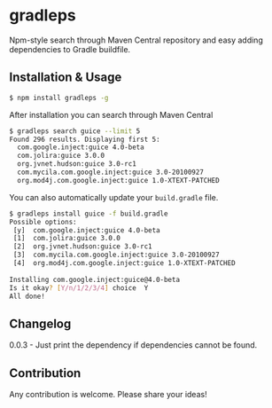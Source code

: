gradleps
=====================

Npm-style search through Maven Central repository and easy adding dependencies to Gradle buildfile.

## Installation & Usage
```bash
$ npm install gradleps -g
```

After installation you can search through Maven Central
```bash
$ gradleps search guice --limit 5
Found 296 results. Displaying first 5:
  com.google.inject:guice 4.0-beta
  com.jolira:guice 3.0.0
  org.jvnet.hudson:guice 3.0-rc1
  com.mycila.com.google.inject:guice 3.0-20100927
  org.mod4j.com.google.inject:guice 1.0-XTEXT-PATCHED

```

You can also automatically update your `build.gradle` file.
```bash
$ gradleps install guice -f build.gradle 
Possible options:
 [y]  com.google.inject:guice 4.0-beta
 [1]  com.jolira:guice 3.0.0
 [2]  org.jvnet.hudson:guice 3.0-rc1
 [3]  com.mycila.com.google.inject:guice 3.0-20100927
 [4]  org.mod4j.com.google.inject:guice 1.0-XTEXT-PATCHED
 
Installing com.google.inject:guice@4.0-beta
Is it okay? [Y/n/1/2/3/4] choice  Y
All done!
```

## Changelog
0.0.3 - Just print the dependency if dependencies cannot be found.

## Contribution
Any contribution is welcome. Please share your ideas!
